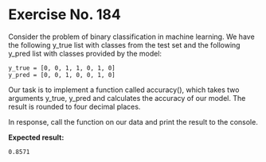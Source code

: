 # Exercise No. 184

Consider the problem of binary classification in machine learning. We have the following y_true list with classes from the test set and the following y_pred list with classes provided by the model:


    y_true = [0, 0, 1, 1, 0, 1, 0]
    y_pred = [0, 0, 1, 0, 0, 1, 0]


Our task is to implement a function called accuracy(), which takes two arguments y_true, y_pred and calculates the accuracy of our model. The result is rounded to four decimal places.

In response, call the function on our data and print the result to the console.


**Expected result:**


    0.8571